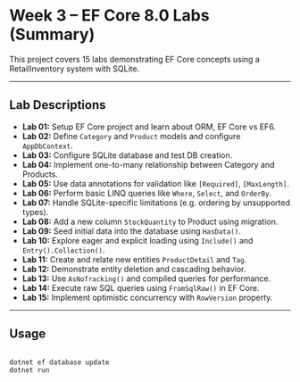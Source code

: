 # Week 3 – EF Core 8.0 Labs (Summary)

This project covers 15 labs demonstrating EF Core concepts using a RetailInventory system with SQLite.

---

## Lab Descriptions

- **Lab 01:** Setup EF Core project and learn about ORM, EF Core vs EF6.
- **Lab 02:** Define `Category` and `Product` models and configure `AppDbContext`.
- **Lab 03:** Configure SQLite database and test DB creation.
- **Lab 04:** Implement one-to-many relationship between Category and Products.
- **Lab 05:** Use data annotations for validation like `[Required]`, `[MaxLength]`.
- **Lab 06:** Perform basic LINQ queries like `Where`, `Select`, and `OrderBy`.
- **Lab 07:** Handle SQLite-specific limitations (e.g. ordering by unsupported types).
- **Lab 08:** Add a new column `StockQuantity` to Product using migration.
- **Lab 09:** Seed initial data into the database using `HasData()`.
- **Lab 10:** Explore eager and explicit loading using `Include()` and `Entry().Collection()`.
- **Lab 11:** Create and relate new entities `ProductDetail` and `Tag`.
- **Lab 12:** Demonstrate entity deletion and cascading behavior.
- **Lab 13:** Use `AsNoTracking()` and compiled queries for performance.
- **Lab 14:** Execute raw SQL queries using `FromSqlRaw()` in EF Core.
- **Lab 15:** Implement optimistic concurrency with `RowVersion` property.

---

## Usage

```bash

dotnet ef database update
dotnet run
```
